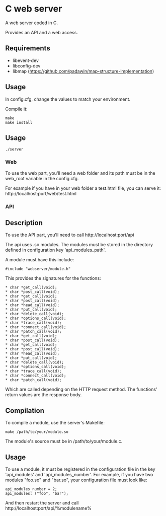 # C web server

A web server coded in C.

Provides an API and a web access.

## Requirements

* libevent-dev
* libconfig-dev
* libmap (https://github.com/padawin/map-structure-implementation)

## Usage

In config.cfg, change the values to match your environment.

Compile it:
```
make
make install
```

## Usage

```
./server
```


### Web

To use the web part, you'll need a web folder and its path must be in the
web_root variable in the config.cfg.

For example if you have in your web folder a test.html file, you can serve it:
http://localhost:port/web/test.html

### API

## Description

To use the API part, you'll need to call http://localhost:port/api

The api uses .so modules. The modules must be stored in the directory defined in
configuration key 'api_modules_path'.

A module must have this include:
```
#include "webserver/module.h"
```

This provides the signatures for the functions:
```
* char *get_call(void);
* char *post_call(void);
* char *get_call(void);
* char *post_call(void);
* char *head_call(void);
* char *put_call(void);
* char *delete_call(void);
* char *options_call(void);
* char *trace_call(void);
* char *connect_call(void);
* char *patch_call(void);
* char *get_call(void);
* char *post_call(void);
* char *get_call(void);
* char *post_call(void);
* char *head_call(void);
* char *put_call(void);
* char *delete_call(void);
* char *options_call(void);
* char *trace_call(void);
* char *connect_call(void);
* char *patch_call(void);
```

Which are called depending on the HTTP request method.
The functions' return values are the response body.

## Compilation

To compile a module, use the server's Makefile:
```
make /path/to/your/module.so
```

The module's source must be in /path/to/your/module.c.

## Usage

To use a module, it must be registered in the configuration file in the key
'api_modules' and 'api_modules_number'. For example, if you have two modules
"foo.so" and "bar.so", your configuration file must look like:
```
api_modules_number = 2;
api_modules: ("foo", "bar");
```
And then restart the server and call http://localhost:port/api/%modulename%
